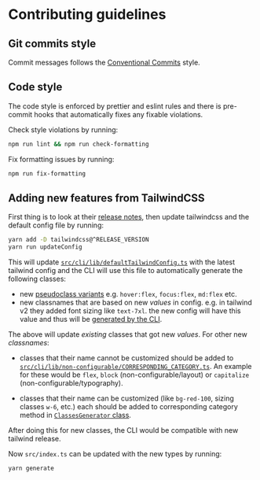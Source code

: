 # Contributing guidelines

## Git commits style

Commit messages follows the [Conventional Commits](https://www.conventionalcommits.org/en/v1.0.0/) style.

## Code style

The code style is enforced by prettier and eslint rules and there is pre-commit hooks that automatically fixes any fixable violations.

Check style violations by running:

```bash
npm run lint && npm run check-formatting
```

Fix formatting issues by running:

```bash
npm run fix-formatting
```

## Adding new features from TailwindCSS

First thing is to look at their [release notes](https://github.com/tailwindlabs/tailwindcss/releases), then update tailwindcss and the default config file by running:

```bash
yarn add -D tailwindcss@^RELEASE_VERSION
yarn run updateConfig
```

This will update [`src/cli/lib/defaultTailwindConfig.ts`](https://github.com/muhammadsammy/tailwindcss-classnames/blob/develop/src/cli/lib/defaultTailwindConfig.ts) with the latest tailwind config and
the CLI will use this file to automatically generate the following classes:

- new [pseudoclass variants](https://github.com/muhammadsammy/tailwindcss-classnames/blob/61913c02330efdb746ba6da9a2464ca64ed6471c/src/cli/core/ClassesGenerator.ts#L317) e.g. `hover:flex`, `focus:flex`, `md:flex` etc.
- new classnames that are based on new _values_ in config. e.g. in tailwind v2 they added font sizing like `text-7xl`. the new config will have this value and thus will be [generated by the CLI](https://github.com/muhammadsammy/tailwindcss-classnames/blob/61913c02330efdb746ba6da9a2464ca64ed6471c/src/cli/core/ClassesGenerator.ts#L305).

The above will update _existing_ classes that got new _values_.
For other new _classnames_:

- classes that their name cannot be customized should be added to [`src/cli/lib/non-configurable/CORRESPONDING_CATEGORY.ts`](https://github.com/muhammadsammy/tailwindcss-classnames/tree/develop/src/cli/lib/non-configurable).
 An example for these would be `flex`, `block` (non-configurable/layout) or `capitalize` (non-configurable/typography).

- classes that their name can be customized (like `bg-red-100`, sizing classes `w-6`, etc.) each should be added to corresponding category method in [`ClassesGenerator` class](https://github.com/muhammadsammy/tailwindcss-classnames/blob/develop/src/cli/core/ClassesGenerator.ts).

After doing this for new classes, the CLI would be compatible with new tailwind release.

Now `src/index.ts` can be updated with the new types by running:

```bash
yarn generate
```
